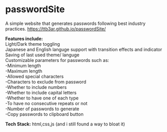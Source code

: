 # passwordSite
A simple website that generates passwords following best industry practices.
https://ttb3ar.github.io/passwordSite/  
  
**Features include:**  
Light/Dark theme toggling  
Japanese and English languge support with transition effects and indicator  
Saving of last used theme/ languge  
Customizable parameters for passwords such as:  
 -Minimum length  
 -Maximum length  
 -Allowed special characters  
 -Characters to exclude from password  
 -Whether to include numbers  
 -Whether to include capital letters  
 -Whether to have one of each type  
 -To have no consecutive repeats or not  
 -Number of passwords to generate  
 -Copy passwords to clipboard button  


**Tech Stack:**
html,css,js (and i still found a way to bloat it)
